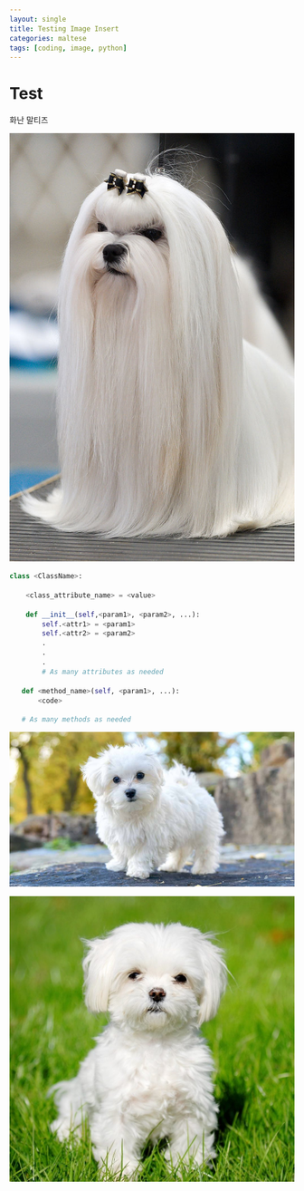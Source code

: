 ```yaml
---
layout: single
title: Testing Image Insert
categories: maltese
tags: [coding, image, python]
---
```


# Test

화난 말티즈

![640px-1AKC_Maltese_Dog_Show_2011](../../images/2022-07-03-image-test/640px-1AKC_Maltese_Dog_Show_2011.jpg)



```python
class <ClassName>:

    <class_attribute_name> = <value>

    def __init__(self,<param1>, <param2>, ...):
        self.<attr1> = <param1>
        self.<attr2> = <param2>
        .
        .
        .
        # As many attributes as needed
    
   def <method_name>(self, <param1>, ...):
       <code>
       
   # As many methods as needed
```



![Maltese-Lifespan-long](../../images/2022-07-03-image-test/Maltese-Lifespan-long.jpg)



![Maltese-breed-e1547003597833](../../images/2022-07-03-image-test/Maltese-breed-e1547003597833.jpg)
